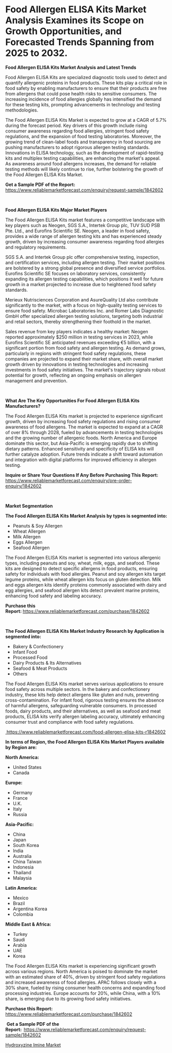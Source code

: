 <p><h1>Food Allergen ELISA Kits Market Analysis Examines its Scope on Growth Opportunities, and Forecasted Trends Spanning from 2025 to 2032.</h1></p><p><strong>Food Allergen ELISA Kits Market Analysis and Latest Trends</strong></p>
<p><p>Food Allergen ELISA Kits are specialized diagnostic tools used to detect and quantify allergenic proteins in food products. These kits play a critical role in food safety by enabling manufacturers to ensure that their products are free from allergens that could pose health risks to sensitive consumers. The increasing incidence of food allergies globally has intensified the demand for these testing kits, prompting advancements in technology and testing methodologies.</p><p>The Food Allergen ELISA Kits Market is expected to grow at a CAGR of 5.7% during the forecast period. Key drivers of this growth include rising consumer awareness regarding food allergies, stringent food safety regulations, and the expansion of food testing laboratories. Moreover, the growing trend of clean-label foods and transparency in food sourcing are pushing manufacturers to adopt rigorous allergen testing standards. Innovations in ELISA technology, such as the development of rapid-testing kits and multiplex testing capabilities, are enhancing the market's appeal. As awareness around food allergens increases, the demand for reliable testing methods will likely continue to rise, further bolstering the growth of the Food Allergen ELISA Kits Market.</p></p>
<p><strong>Get a Sample PDF of the Report:&nbsp;</strong> <a href="https://www.reliablemarketforecast.com/enquiry/request-sample/1842602?utm_campaign=3500&utm_medium=2&utm_source=Github&utm_content=ia&utm_term=26032025&utm_id=food-allergen-elisa-kits">https://www.reliablemarketforecast.com/enquiry/request-sample/1842602</a></p>
<p>&nbsp;</p>
<p><strong>Food Allergen ELISA Kits Major Market Players</strong></p>
<p><p>The Food Allergen ELISA Kits market features a competitive landscape with key players such as Neogen, SGS S.A., Intertek Group plc, TUV SUD PSB Pte. Ltd., and Eurofins Scientific SE. Neogen, a leader in food safety, provides a wide range of allergen testing kits and has experienced steady growth, driven by increasing consumer awareness regarding food allergies and regulatory requirements. </p><p>SGS S.A. and Intertek Group plc offer comprehensive testing, inspection, and certification services, including allergen testing. Their market positions are bolstered by a strong global presence and diversified service portfolios. Eurofins Scientific SE focuses on laboratory services, consistently expanding its allergen testing capabilities, which positions it well for future growth in a market projected to increase due to heightened food safety standards.</p><p>Merieux Nutrisciences Corporation and AsureQuality Ltd also contribute significantly to the market, with a focus on high-quality testing services to ensure food safety. Microbac Laboratories Inc. and Romer Labs Diagnostic GmbH offer specialized allergen testing solutions, targeting both industrial and retail sectors, thereby strengthening their foothold in the market.</p><p>Sales revenue from key players indicates a healthy market: Neogen reported approximately $250 million in testing services in 2023, while Eurofins Scientific SE anticipated revenues exceeding €5 billion, with a significant portion from food safety and allergen testing. As demand grows, particularly in regions with stringent food safety regulations, these companies are projected to expand their market share, with overall market growth driven by innovations in testing technologies and increasing investments in food safety initiatives. The market's trajectory signals robust potential for growth, reflecting an ongoing emphasis on allergen management and prevention.</p></p>
<p>&nbsp;</p>
<p><strong>What Are The Key Opportunities For Food Allergen ELISA Kits Manufacturers?</strong></p>
<p><p>The Food Allergen ELISA Kits market is projected to experience significant growth, driven by increasing food safety regulations and rising consumer awareness of food allergens. The market is expected to expand at a CAGR of over 8% through 2028, fueled by advancements in testing technologies and the growing number of allergenic foods. North America and Europe dominate this sector, but Asia-Pacific is emerging rapidly due to shifting dietary patterns. Enhanced sensitivity and specificity of ELISA kits will further catalyze adoption. Future trends indicate a shift toward automation and integration with digital platforms for improved efficiency in allergen testing.</p></p>
<p><strong>Inquire or Share Your Questions If Any Before Purchasing This Report:</strong> <a href="https://www.reliablemarketforecast.com/enquiry/pre-order-enquiry/1842602?utm_campaign=3500&utm_medium=2&utm_source=Github&utm_content=ia&utm_term=26032025&utm_id=food-allergen-elisa-kits">https://www.reliablemarketforecast.com/enquiry/pre-order-enquiry/1842602</a></p>
<p>&nbsp;</p>
<p><strong>Market Segmentation</strong></p>
<p><strong>The Food Allergen ELISA Kits Market Analysis by types is segmented into:</strong></p>
<p><ul><li>Peanuts & Soy Allergen</li><li>Wheat Allergen</li><li>Milk Allergen</li><li>Eggs Allergen</li><li>Seafood Allergen</li></ul></p>
<p><p>The Food Allergen ELISA Kits market is segmented into various allergenic types, including peanuts and soy, wheat, milk, eggs, and seafood. These kits are designed to detect specific allergens in food products, ensuring safety for individuals with food allergies. Peanut and soy allergen kits target legume proteins, while wheat allergen kits focus on gluten detection. Milk and eggs allergen kits identify proteins commonly associated with dairy and egg allergies, and seafood allergen kits detect prevalent marine proteins, enhancing food safety and labeling accuracy.</p></p>
<p><strong>Purchase this Report:&nbsp;</strong><a href="https://www.reliablemarketforecast.com/purchase/1842602?utm_campaign=3500&utm_medium=2&utm_source=Github&utm_content=ia&utm_term=26032025&utm_id=food-allergen-elisa-kits">https://www.reliablemarketforecast.com/purchase/1842602</a></p>
<p>&nbsp;</p>
<p><strong>The Food Allergen ELISA Kits Market Industry Research by Application is segmented into:</strong></p>
<p><ul><li>Bakery & Confectionery</li><li>Infant Food</li><li>Processed Food</li><li>Dairy Products & Its Alternatives</li><li>Seafood & Meat Products</li><li>Others</li></ul></p>
<p><p>The Food Allergen ELISA Kits market serves various applications to ensure food safety across multiple sectors. In the bakery and confectionery industry, these kits help detect allergens like gluten and nuts, preventing cross-contamination. For infant food, rigorous testing ensures the absence of harmful allergens, safeguarding vulnerable consumers. In processed foods, dairy products, and their alternatives, as well as seafood and meat products, ELISA kits verify allergen labeling accuracy, ultimately enhancing consumer trust and compliance with food safety regulations.</p></p>
<p><a href="https://www.reliablemarketforecast.com/food-allergen-elisa-kits-r1842602?utm_campaign=3500&utm_medium=2&utm_source=Github&utm_content=ia&utm_term=26032025&utm_id=food-allergen-elisa-kits">&nbsp;https://www.reliablemarketforecast.com/food-allergen-elisa-kits-r1842602</a></p>
<p><strong>In terms of Region, the Food Allergen ELISA Kits Market Players available by Region are:</strong></p>
<p>
    <p> <strong> North America: </strong>
        <ul>
            <li>United States</li>
            <li>Canada</li>
        </ul>
        </p> 
    <p> <strong> Europe: </strong>
        <ul>
            <li>Germany</li>
            <li>France</li>
            <li>U.K.</li>
            <li>Italy</li>
            <li>Russia</li>
        </ul>
        </p> 
    <p> <strong> Asia-Pacific: </strong>
        <ul>
            <li>China</li>
            <li>Japan</li>
            <li>South Korea</li>
            <li>India</li>
            <li>Australia</li>
            <li>China Taiwan</li>
            <li>Indonesia</li>
            <li>Thailand</li>
            <li>Malaysia</li>
        </ul>
        </p> 
    <p> <strong> Latin America: </strong>
        <ul>
            <li>Mexico</li>
            <li>Brazil</li>
            <li>Argentina Korea</li>
            <li>Colombia</li>
        </ul>
        </p> 
    <p> <strong> Middle East & Africa: </strong>
        <ul>
            <li>Turkey</li>
            <li>Saudi</li>
            <li>Arabia</li>
            <li>UAE</li>
            <li>Korea</li>
        </ul>
    </p>
    </p>
<p><p>The Food Allergen ELISA Kits market is experiencing significant growth across various regions. North America is poised to dominate the market with an estimated share of 40%, driven by stringent food safety regulations and increased awareness of food allergies. APAC follows closely with a 30% share, fueled by rising consumer health concerns and expanding food processing industries. Europe accounts for 20%, while China, with a 10% share, is emerging due to its growing food safety initiatives.</p></p>
<p><strong>Purchase this Report: </strong><a href="https://www.reliablemarketforecast.com/purchase/1842602?utm_campaign=3500&utm_medium=2&utm_source=Github&utm_content=ia&utm_term=26032025&utm_id=food-allergen-elisa-kits">https://www.reliablemarketforecast.com/purchase/1842602</a></p>
<p>&nbsp;<strong>Get a Sample PDF of the Report:&nbsp;&nbsp;</strong><a href="https://www.reliablemarketforecast.com/enquiry/request-sample/1842602?utm_campaign=3500&utm_medium=2&utm_source=Github&utm_content=ia&utm_term=26032025&utm_id=food-allergen-elisa-kits">https://www.reliablemarketforecast.com/enquiry/request-sample/1842602</a></p>
<p><strong></strong></p>
<p><p><a href="https://github.com/chaiszepkadk/Market-Research-Report-List-1/blob/main/hydroxyzine-imine-market.md?utm_campaign=3500&utm_medium=2&utm_source=Github&utm_content=ia&utm_term=26032025&utm_id=food-allergen-elisa-kits">Hydroxyzine Imine Market</a></p></p>